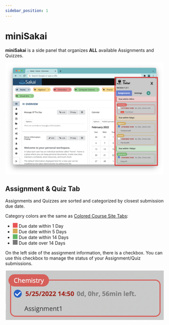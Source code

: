 ```yaml
---
sidebar_position: 1
---
```


# miniSakai

**miniSakai** is a side panel that organizes **ALL** available Assignments and Quizzes.

![Colored Tabs](img/mini_sakai_frame.png)

## Assignment & Quiz Tab
Assignments and Quizzes are sorted and categorized by closest submission due date.

Category colors are the same as [Colored Course Site Tabs](#colored-course-site-tabs):
- ![RED](img/01.png)
  Due date within 1 Day
- ![YELLOW](img/02.png)
  Due date within 5 Days
- ![GREEN](img/03.png)
  Due date within 14 Days
- ![GRAY](img/04.png)
  Due date over 14 Days

On the left side of the assignment information, there is a checkbox. You can use this checkbox to manage the status of your Assignment/Quiz submissions.

![Check Box](img/checkbox.png)

[//]: # (Write Memo)
